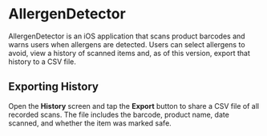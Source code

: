 # AllergenDetector

AllergenDetector is an iOS application that scans product barcodes and warns users when allergens are detected. Users can select allergens to avoid, view a history of scanned items and, as of this version, export that history to a CSV file.

## Exporting History

Open the **History** screen and tap the **Export** button to share a CSV file of all recorded scans. The file includes the barcode, product name, date scanned, and whether the item was marked safe.
